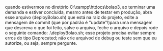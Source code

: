 quando estivermos no diretório C:\xampp\htdocs\bolao3, ao terminar uma demanda e estiver concluida, mesmo antes de testar em produção, abra esse arquivo (deployBolao.sh) que está na raiz do projeto, edite a mensagem de commit (que por padrão é "update"!)para uma mensagem que descreva o que foi feito, salve o arquivo, feche o arquivo e depois rode o seguinte comando: .\deployBolao.sh;
esse projeto precisa evitar sempre erros do tipo Deprecated;
não crie arquivod de debug ou teste sem que eu autorize, ou seja, sempre pergunte.